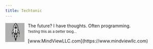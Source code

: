 ```yaml
---
title: Techtonic
---
```

<head>
<link rel="shortcut icon" type="image/x-icon" href="favicon.ico?">
</head>
<p>
  <img src="RocketForFavicon.png" style="width: 12%; float: left; margin-right: 10px;">
  The future? I have thoughts. Often programming.<br>
  <span style="font-size: 11px;">Testing this as a better blog...</span>
</p>
[www.MindViewLLC.com](https://www.mindviewllc.com)
